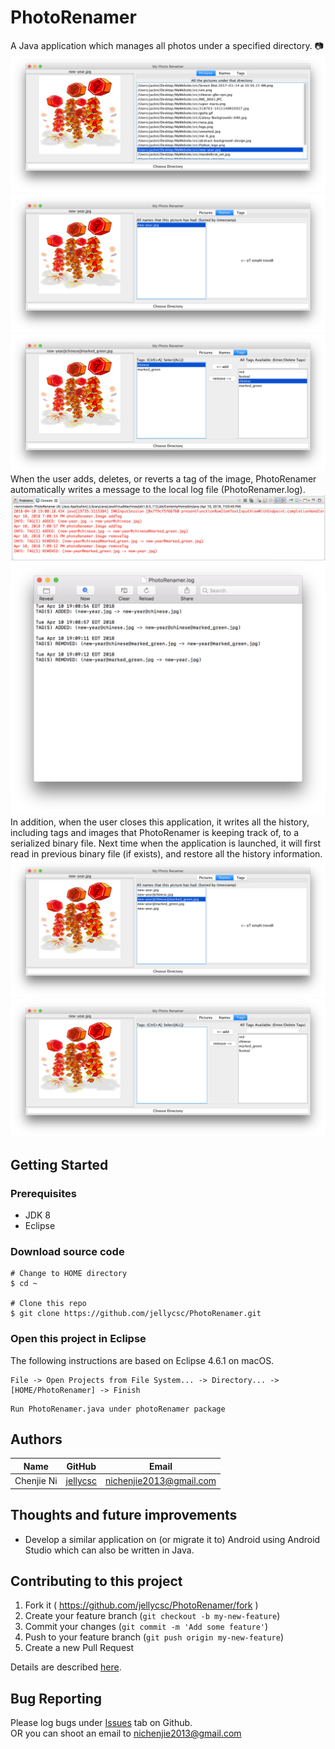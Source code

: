 # PhotoRenamer
A Java application which manages all photos under a specified directory. 📷
![](mdres/1.png)  
![](mdres/4.png)  
![](mdres/5.png)  
When the user adds, deletes, or reverts a tag of the image, PhotoRenamer automatically writes a message to the local log file (PhotoRenamer.log).   
![](mdres/2.png)  
![](mdres/3.png)  
In addition, when the user closes this application, it writes all the history, including tags and images that PhotoRenamer is keeping track of, to a serialized binary file. Next time when the application is launched, it will first read in previous binary file (if exists), and restore all the history information.  
![](mdres/6.png)  
![](mdres/7.png)  

## Getting Started

### Prerequisites

* JDK 8
* Eclipse

### Download source code
```
# Change to HOME directory
$ cd ~

# Clone this repo
$ git clone https://github.com/jellycsc/PhotoRenamer.git
```

### Open this project in Eclipse
The following instructions are based on Eclipse 4.6.1 on macOS.
```
File -> Open Projects from File System... -> Directory... -> [HOME/PhotoRenamer] -> Finish
```
```
Run PhotoRenamer.java under photoRenamer package
```

## Authors

| Name             | GitHub                                     | Email
| ---------------- | ------------------------------------------ | -------------------------
| Chenjie Ni       | [jellycsc](https://github.com/jellycsc)    | nichenjie2013@gmail.com

## Thoughts and future improvements

* Develop a similar application on (or migrate it to) Android using Android Studio which can also be written in Java.

## Contributing to this project

1. Fork it ( https://github.com/jellycsc/PhotoRenamer/fork )
2. Create your feature branch (`git checkout -b my-new-feature`)
3. Commit your changes (`git commit -m 'Add some feature'`)
4. Push to your feature branch (`git push origin my-new-feature`)
5. Create a new Pull Request

Details are described [here](https://git-scm.com/book/en/v2/GitHub-Contributing-to-a-Project).

## Bug Reporting
Please log bugs under [Issues](https://github.com/jellycsc/PhotoRenamer/issues) tab on Github.  
OR you can shoot an email to <nichenjie2013@gmail.com>

